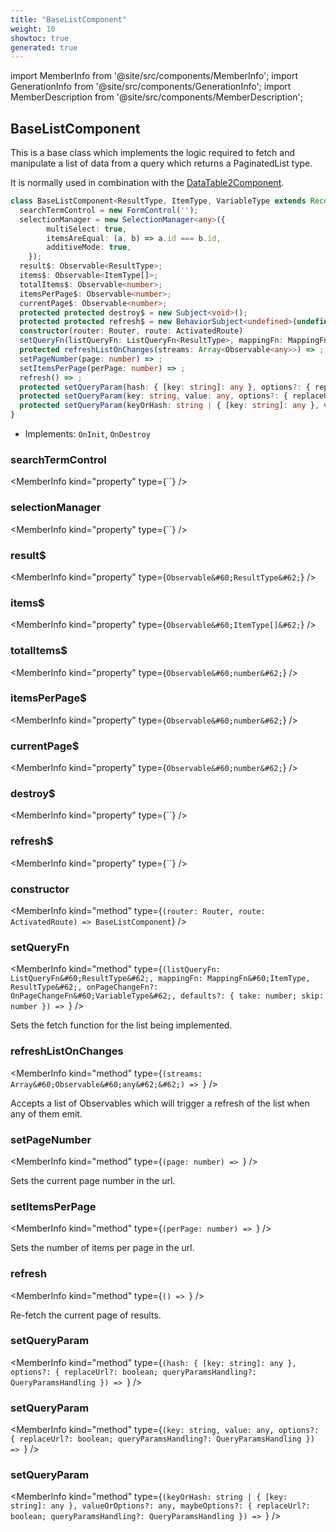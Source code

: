 ```yaml
---
title: "BaseListComponent"
weight: 10
showtoc: true
generated: true
---
```

<!-- This file was generated from the Vendure source. Do not modify. Instead, re-run the "docs:build" script -->
import MemberInfo from '@site/src/components/MemberInfo';
import GenerationInfo from '@site/src/components/GenerationInfo';
import MemberDescription from '@site/src/components/MemberDescription';


## BaseListComponent

<GenerationInfo sourceFile="packages/admin-ui/src/lib/core/src/common/base-list.component.ts" sourceLine="39" packageName="@vendure/admin-ui" />

This is a base class which implements the logic required to fetch and manipulate
a list of data from a query which returns a PaginatedList type.

It is normally used in combination with the <a href='/reference/admin-ui-api/components/data-table2component#datatable2component'>DataTable2Component</a>.

```ts title="Signature"
class BaseListComponent<ResultType, ItemType, VariableType extends Record<string, any> = any> implements OnInit, OnDestroy {
  searchTermControl = new FormControl('');
  selectionManager = new SelectionManager<any>({
        multiSelect: true,
        itemsAreEqual: (a, b) => a.id === b.id,
        additiveMode: true,
    });
  result$: Observable<ResultType>;
  items$: Observable<ItemType[]>;
  totalItems$: Observable<number>;
  itemsPerPage$: Observable<number>;
  currentPage$: Observable<number>;
  protected protected destroy$ = new Subject<void>();
  protected protected refresh$ = new BehaviorSubject<undefined>(undefined);
  constructor(router: Router, route: ActivatedRoute)
  setQueryFn(listQueryFn: ListQueryFn<ResultType>, mappingFn: MappingFn<ItemType, ResultType>, onPageChangeFn?: OnPageChangeFn<VariableType>, defaults?: { take: number; skip: number }) => ;
  protected refreshListOnChanges(streams: Array<Observable<any>>) => ;
  setPageNumber(page: number) => ;
  setItemsPerPage(perPage: number) => ;
  refresh() => ;
  protected setQueryParam(hash: { [key: string]: any }, options?: { replaceUrl?: boolean; queryParamsHandling?: QueryParamsHandling }) => ;
  protected setQueryParam(key: string, value: any, options?: { replaceUrl?: boolean; queryParamsHandling?: QueryParamsHandling }) => ;
  protected setQueryParam(keyOrHash: string | { [key: string]: any }, valueOrOptions?: any, maybeOptions?: { replaceUrl?: boolean; queryParamsHandling?: QueryParamsHandling }) => ;
}
```
* Implements: <code>OnInit</code>, <code>OnDestroy</code>



<div className="members-wrapper">

### searchTermControl

<MemberInfo kind="property" type={``}   />


### selectionManager

<MemberInfo kind="property" type={``}   />


### result$

<MemberInfo kind="property" type={`Observable&#60;ResultType&#62;`}   />


### items$

<MemberInfo kind="property" type={`Observable&#60;ItemType[]&#62;`}   />


### totalItems$

<MemberInfo kind="property" type={`Observable&#60;number&#62;`}   />


### itemsPerPage$

<MemberInfo kind="property" type={`Observable&#60;number&#62;`}   />


### currentPage$

<MemberInfo kind="property" type={`Observable&#60;number&#62;`}   />


### destroy$

<MemberInfo kind="property" type={``}   />


### refresh$

<MemberInfo kind="property" type={``}   />


### constructor

<MemberInfo kind="method" type={`(router: Router, route: ActivatedRoute) => BaseListComponent`}   />


### setQueryFn

<MemberInfo kind="method" type={`(listQueryFn: ListQueryFn&#60;ResultType&#62;, mappingFn: MappingFn&#60;ItemType, ResultType&#62;, onPageChangeFn?: OnPageChangeFn&#60;VariableType&#62;, defaults?: { take: number; skip: number }) => `}   />

Sets the fetch function for the list being implemented.
### refreshListOnChanges

<MemberInfo kind="method" type={`(streams: Array&#60;Observable&#60;any&#62;&#62;) => `}   />

Accepts a list of Observables which will trigger a refresh of the list when any of them emit.
### setPageNumber

<MemberInfo kind="method" type={`(page: number) => `}   />

Sets the current page number in the url.
### setItemsPerPage

<MemberInfo kind="method" type={`(perPage: number) => `}   />

Sets the number of items per page in the url.
### refresh

<MemberInfo kind="method" type={`() => `}   />

Re-fetch the current page of results.
### setQueryParam

<MemberInfo kind="method" type={`(hash: { [key: string]: any }, options?: { replaceUrl?: boolean; queryParamsHandling?: QueryParamsHandling }) => `}   />


### setQueryParam

<MemberInfo kind="method" type={`(key: string, value: any, options?: { replaceUrl?: boolean; queryParamsHandling?: QueryParamsHandling }) => `}   />


### setQueryParam

<MemberInfo kind="method" type={`(keyOrHash: string | { [key: string]: any }, valueOrOptions?: any, maybeOptions?: { replaceUrl?: boolean; queryParamsHandling?: QueryParamsHandling }) => `}   />




</div>
